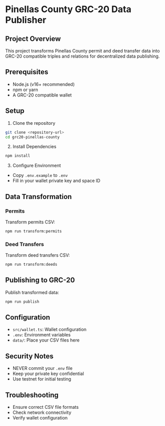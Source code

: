 # Pinellas County GRC-20 Data Publisher

## Project Overview
This project transforms Pinellas County permit and deed transfer data into GRC-20 compatible triples and relations for decentralized data publishing.

## Prerequisites
- Node.js (v16+ recommended)
- npm or yarn
- A GRC-20 compatible wallet

## Setup

1. Clone the repository
```bash
git clone <repository-url>
cd grc20-pinellas-county
```

2. Install Dependencies
```bash
npm install
```

3. Configure Environment
- Copy `.env.example` to `.env`
- Fill in your wallet private key and space ID

## Data Transformation

### Permits
Transform permits CSV:
```bash
npm run transform:permits
```

### Deed Transfers
Transform deed transfers CSV:
```bash
npm run transform:deeds
```

## Publishing to GRC-20

Publish transformed data:
```bash
npm run publish
```

## Configuration

- `src/wallet.ts`: Wallet configuration
- `.env`: Environment variables
- `data/`: Place your CSV files here

## Security Notes
- NEVER commit your `.env` file
- Keep your private key confidential
- Use testnet for initial testing

## Troubleshooting
- Ensure correct CSV file formats
- Check network connectivity
- Verify wallet configuration
